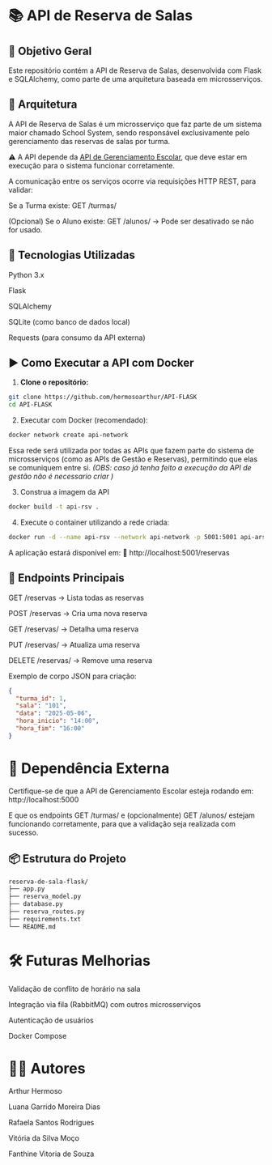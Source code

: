 # 📚  API de Reserva de Salas

## 🧠 Objetivo Geral

Este repositório contém a API de Reserva de Salas, desenvolvida com Flask e SQLAlchemy, como parte de uma arquitetura baseada em microsserviços.

## 🧩 Arquitetura

A API de Reserva de Salas é um microsserviço que faz parte de um sistema maior chamado School System, sendo responsável exclusivamente pelo gerenciamento das reservas de salas por turma.

⚠️ A API depende da [API de Gerenciamento Escolar](https://github.com/hermosoarthur/API-FLASK), que deve estar em execução para o sistema funcionar corretamente.

A comunicação entre os serviços ocorre via requisições HTTP REST, para validar:

Se a Turma existe: GET /turmas/<id>

(Opcional) Se o Aluno existe: GET /alunos/<id> → Pode ser desativado se não for usado.

## 🚀 Tecnologias Utilizadas

Python 3.x

Flask

SQLAlchemy

SQLite (como banco de dados local)

Requests (para consumo da API externa)

## ▶️ Como Executar a API com Docker

1. **Clone o repositório:**
```bash
git clone https://github.com/hermosoarthur/API-FLASK
cd API-FLASK
```                                                                                                                                                                                                     
2. Executar com Docker (recomendado):
```bash
docker network create api-network
```
Essa rede será utilizada por todas as APIs que fazem parte do sistema de microsserviços (como as APIs de Gestão e Reservas), permitindo que elas se comuniquem entre si. *(OBS: caso já tenha feito a execução da API de gestão não é necessario criar )*

3. Construa a imagem da API
```bash
docker build -t api-rsv .
```
4. Execute o container utilizando a rede criada:
```bash
docker run -d --name api-rsv --network api-network -p 5001:5001 api-arsv
```
A aplicação estará disponível em: 📍 http://localhost:5001/reservas

## 📡 Endpoints Principais

GET /reservas → Lista todas as reservas

POST /reservas → Cria uma nova reserva

GET /reservas/<id> → Detalha uma reserva

PUT /reservas/<id> → Atualiza uma reserva

DELETE /reservas/<id> → Remove uma reserva

Exemplo de corpo JSON para criação:

```json
{
  "turma_id": 1,
  "sala": "101",
  "data": "2025-05-06",
  "hora_inicio": "14:00",
  "hora_fim": "16:00"
}
```

# 🔗 Dependência Externa

Certifique-se de que a API de Gerenciamento Escolar esteja rodando em: http://localhost:5000

E que os endpoints GET /turmas/<id> e (opcionalmente) GET /alunos/<id> estejam funcionando corretamente, para que a validação seja realizada com sucesso.

## 📦 Estrutura do Projeto

```bash
reserva-de-sala-flask/
├── app.py                 
├── reserva_model.py       
├── database.py            
├── reserva_routes.py      
├── requirements.txt       
└── README.md              
```


# 🛠️ Futuras Melhorias

Validação de conflito de horário na sala

Integração via fila (RabbitMQ) com outros microsserviços

Autenticação de usuários

Docker Compose

# 🧑‍💻 Autores

Arthur Hermoso

Luana Garrido Moreira Dias

Rafaela Santos Rodrigues

Vitória da Silva Moço

Fanthine Vitoria de Souza
